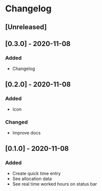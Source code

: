 # Changelog

## [Unreleased]

## [0.3.0] - 2020-11-08
### Added
- Changelog

## [0.2.0] - 2020-11-08
### Added
- Icon

### Changed
- Improve docs

## [0.1.0] - 2020-11-08
### Added
- Create quick time entry
- See allocation data
- See real time worked hours on status bar
